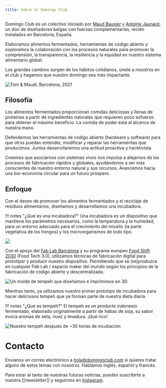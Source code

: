 ```yaml
---
title: Sobre el Domingo Club
---
```


Domingo Club es un colectivo iniciado por [Maud Bausier](https://maudbausier.com/) y [Antoine Jaunard](https://antoine.studio/), un dúo de diseñadores belgas con fuerzas complementarias, recién instaladxs en Barcelona, España.

Elaboramos alimentos fermentados, herramientas de código abierto y exploramos la colaboración con los procesos naturales para promover la comprensión, la transparencia, la resiliencia y la equidad en nuestro sistema alimentario global.

Los grandes cambios surgen de los hábitos cotidianos, únete a nosotrxs en el club y hagamos que nuestro domingo sea más impactante.

![Toni & Maudi, Barcelona, 2021](gif-duo.gif)

## Filosofía

Los alimentos fermentados proporcionan comidas deliciosas y llenas de proteínas a partir de ingredientes naturales que requieren poco esfuerzo para obtener el máximo beneficio. La comida de poder está al alcance de nuestra mano.

Defendemos las herramientas de código abierto (hardware y software) para que otrxs puedan entender, modificar y reparar las herramientas que producimos. Juntxs desarrollaremos una actitud proactiva y hacktivista.

Creemos que asociarnos con sistemas vivos nos impulsa a alejarnos de los procesos de fabricación rápidos y globales, ayudándonos a ser más conscientes de nuestro entorno natural y sus recursos. Avancemos hacia una bio-economía circular para un futuro próspero.

## Enfoque

Con el deseo de promover los alimentos fermentados y el reciclaje de residuos alimentarios, diseñamos y desarrollamos una incubadora.

!!! notes "¿Qué es una incubadora?"
    Una incubadora es un dispositivo que mantiene los parámetros necesarios, como la temperatura y la humedad, para un entorno adecuado para el crecimiento del micelio (la parte vegetativa de los hongos) y los microorganismos de todo tipo.

![](incubator-v-0-2-collage.png)

Con el apoyo del [Fab Lab Barcelona](https://fablabbcn.org/) y su programa europeo [Food Shift 2030](https://foodshift2030.eu/) (Food Tech 3.0), utilizamos técnicas de fabricación digital para prototipar y producir nuestro dispositivo. Permitiendo que se (re)produzca en cualquier Fab Lab / espacio maker del mundo según los principios de la fabricación de código abierto y descentralizada.

![Un molde de tempeh que diseñamos e imprimimos en 3D](tempeh-0.jpg)

Mientras tanto, ya utilizamos nuestro primer prototipo de incubadora para hacer deliciosos tempeh que ya forman parte de nuestra dieta diaria.

!!! notes "¿Qué es tempeh?"
    El tempeh es un producto indonesio fermentado, elaborado originalmente a partir de habas de soja, su sabor evoca aromas de seta, nuez y levadura. ¡Qué rico!

![Nuestro tempeh después de ~30 horas de incubación](tempeh-1.jpg)

# Contacto

Envíanos un correo electrónico a [hola@domingoclub.com](mailto:hola@domingoclub.com) si quieres tratar alguno de estos temas con nosotrxs. Hablamos inglés, español y francés.

Para estar al tanto de nuestras futuras noticias, puedes suscribirte a nuestra [[newsletter]] y seguirnos en [Instagram](https://instagram.com/domingoclub).



